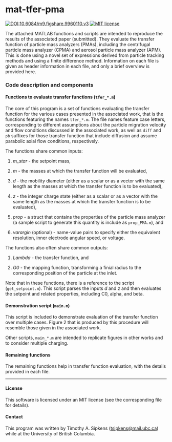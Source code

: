 # mat-tfer-pma

[![DOI:10.6084/m9.figshare.9960110.v3](https://img.shields.io/badge/DOI-10.6084/m9.figshare.9960110.v3-blue.svg)](https://doi.org/10.6084/m9.figshare.9960110.v3)
[![MIT license](https://img.shields.io/badge/License-MIT-blue.svg)](https://lbesson.mit-license.org/)

The attached MATLAB functions and scripts are intended to reproduce the 
results of the associated paper (submitted). They evaluate the transfer 
function of  particle mass analyzers (PMAs), including the centrifugal 
particle mass analyzer (CPMA) and aerosol particle mass analyzer (APM). 
This is done using a novel set of expressions derived from particle 
tracking methods and using a finite difference method. Information on 
each file is given as header information in each file, and only a brief
overview is provided here.


### Code description and components

#### Functions to evaluate transfer functions (`tfer_*.m`)

The core of this program is a set of functions evaluating the transfer
function for the various cases presented in the associated work, that is
the functions featuring the names `tfer_*.m`. The file names feature case
letters, corresponding to different assumptions about the particle
migration velocity and flow conditions discussed in the associated work,
as well as `diff` and `pb` suffixes for those transfer function that
include diffusion and assume parabolic axial flow conditions, respectively.

The functions share common inputs:

1. *m_star* - the setpoint mass,

2. *m* - the masses at which the transfer function will be evaluated,

3. *d* - the mobility diameter (either as a scalar or as a vector with the
  same length as the masses at which the transfer function is to be
  evaluated),

4. *z* - the integer charge state (either as a scalar or as a vector with the
  same length as the masses at which the transfer function is to be
  evaluated),

5. *prop* - a struct that contains the properties of the particle mass analyzer
  (a sample script to generate this quantity is include as `prop_PMA.m`), and

6. *varargin* (optional) - name-value pairs to specify either the equivalent
  resolution, inner electrode angular speed, or voltage.

The functions also often share common outputs:

1. *Lambda* - the transfer function, and

2. *G0* - the mapping function, transforming a finial radius to the
corresponding position of the particle at the inlet.

Note that in these functions, there is a reference to the script
(`get_setpoint.m`). This script parses the inputs *d* and *z* and then
evaluates the setpoint and related properties, including C0, alpha, and beta.


#### Demonstration script (`main.m`)

This script is included to demonstrate evaluation of the transfer function
over multiple cases. Figure 2 that is produced by this procedure will
resemble those given in the associated work. 

Other scripts, `main_*.m` are intended to replicate figures in other 
works and to consider multiple charging. 


#### Remaining functions

The remaining functions help in transfer function evaluation, with the
details provided in each file.

----------------------------------------------------------------------

#### License

This software is licensed under an MIT license (see the corresponding file
for details).


#### Contact

This program was written by Timothy A. Sipkens
([tsipkens@mail.ubc.ca](mailto:tsipkens@mail.ubc.ca)) while at the
University of British Columbia.
